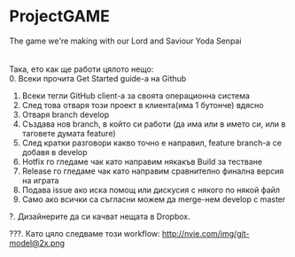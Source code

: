 # ProjectGAME
The game we're making with our Lord and Saviour Yoda Senpai<br />
<br />
<br />
Така, ето как ще работи цялото нещо:<br />
0. Всеки прочита Get Started guide-а на Github<br />
1. Всеки тегли GitHub client-а за своята операционна система<br />
2. След това отваря този проект в клиента(има 1 бутонче) вдясно<br />
3. Отваря branch develop
3. Създава нов branch, в който си работи (да има или в името си, или в таговете думата feature)<br />
4. След кратки разговори какво точно е направил, feature branch-а се добавя в develop<br />
5. Hotfix го гледаме чак като направим някакъв Build за тестване<br />
6. Release го гледаме чак като направим сравнително финална версия на играта<br />
7. Подава issue ако иска помощ или дискусия с някого по някой файл<br />
8. Само ако всички са съгласни можем да merge-нем develop с master<br />

?. Дизайнерите да си качват нещата в Dropbox. <br />

???. Като цяло следваме този workflow: http://nvie.com/img/git-model@2x.png<br />
